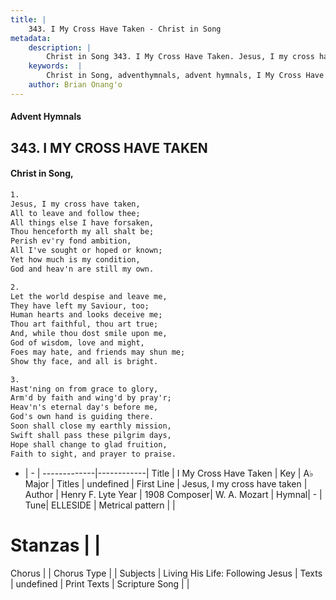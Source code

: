 ```yaml
---
title: |
    343. I My Cross Have Taken - Christ in Song
metadata:
    description: |
        Christ in Song 343. I My Cross Have Taken. Jesus, I my cross have taken, All to leave and follow thee; All things else I have forsaken, Thou henceforth my all shalt be; Perish ev'ry fond ambition, All I've sought or hoped or known; Yet how much is my condition, God and heav'n are still my own.
    keywords:  |
        Christ in Song, adventhymnals, advent hymnals, I My Cross Have Taken, Jesus, I my cross have taken. 
    author: Brian Onang'o
---
```


#### Advent Hymnals
## 343. I MY CROSS HAVE TAKEN
####  Christ in Song,

```txt
1.
Jesus, I my cross have taken,
All to leave and follow thee;
All things else I have forsaken,
Thou henceforth my all shalt be;
Perish ev'ry fond ambition,
All I've sought or hoped or known;
Yet how much is my condition,
God and heav'n are still my own.

2.
Let the world despise and leave me,
They have left my Saviour, too;
Human hearts and looks deceive me;
Thou art faithful, thou art true;
And, while thou dost smile upon me,
God of wisdom, love and might,
Foes may hate, and friends may shun me;
Show thy face, and all is bright.

3.
Hast'ning on from grace to glory,
Arm'd by faith and wing'd by pray'r;
Heav'n's eternal day's before me,
God's own hand is guiding there.
Soon shall close my earthly mission,
Swift shall pass these pilgrim days,
Hope shall change to glad fruition,
Faith to sight, and prayer to praise.

```

- |   -  |
-------------|------------|
Title | I My Cross Have Taken |
Key | A♭ Major |
Titles | undefined |
First Line | Jesus, I my cross have taken |
Author | Henry F. Lyte
Year | 1908
Composer| W. A. Mozart |
Hymnal|  - |
Tune| ELLESIDE |
Metrical pattern | |
# Stanzas |  |
Chorus |  |
Chorus Type |  |
Subjects | Living His Life: Following Jesus |
Texts | undefined |
Print Texts | 
Scripture Song |  |
    
